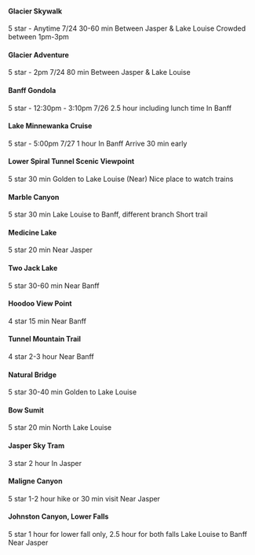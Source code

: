 #### Glacier Skywalk

5 star - Anytime 7/24
30-60 min
Between Jasper & Lake Louise
Crowded between 1pm-3pm


#### Glacier Adventure

5 star - 2pm 7/24
80 min
Between Jasper & Lake Louise


#### Banff Gondola

5 star - 12:30pm - 3:10pm 7/26
2.5 hour including lunch time
In Banff


#### Lake Minnewanka Cruise

5 star - 5:00pm 7/27
1 hour
In Banff
Arrive 30 min early


#### Lower Spiral Tunnel Scenic Viewpoint

5 star
30 min
Golden to Lake Louise (Near)
Nice place to watch trains


#### Marble Canyon

5 star
30 min
Lake Louise to Banff, different branch
Short trail


#### Medicine Lake

5 star
20 min
Near Jasper


#### Two Jack Lake

5 star
30-60 min
Near Banff


#### Hoodoo View Point

4 star
15 min
Near Banff


#### Tunnel Mountain Trail

4 star
2-3 hour
Near Banff


#### Natural Bridge

5 star
30-40 min
Golden to Lake Louise


#### Bow Sumit

5 star
20 min
North Lake Louise


#### Jasper Sky Tram

3 star
2 hour
In Jasper


#### Maligne Canyon

5 star
1-2 hour hike or 30 min visit
Near Jasper


#### Johnston Canyon, Lower Falls

5 star
1 hour for lower fall only, 2.5 hour for both falls
Lake Louise to Banff
Near Jasper


#### 

